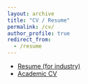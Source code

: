 ```yaml
---
layout: archive
title: "CV / Resume"
permalink: /cv/
author_profile: true
redirect_from:
  - /resume
---
```


- <a href="/resume/industry.pdf" target="_blank">Resume (for industry)</a>
- <a href="/resume/academics.pdf" target="_blank">Academic CV</a>
